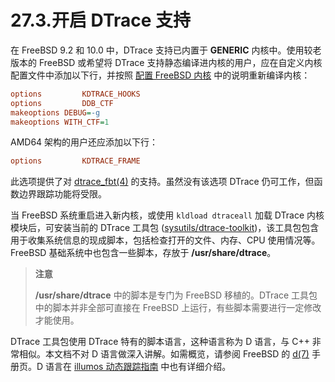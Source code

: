 # 27.3.开启 DTrace 支持

在 FreeBSD 9.2 和 10.0 中，DTrace 支持已内置于 **GENERIC** 内核中。使用较老版本的 FreeBSD 或希望将 DTrace 支持静态编译进内核的用户，应在自定义内核配置文件中添加以下行，并按照 [配置 FreeBSD 内核](https://docs.freebsd.org/en/books/handbook/kernelconfig/#kernelconfig) 中的说明重新编译内核：

```ini
options         KDTRACE_HOOKS
options         DDB_CTF
makeoptions	DEBUG=-g
makeoptions	WITH_CTF=1
```

AMD64 架构的用户还应添加以下行：

```ini
options         KDTRACE_FRAME
```

此选项提供了对 [dtrace\_fbt(4)](https://man.freebsd.org/cgi/man.cgi?query=dtrace_fbt&sektion=4&format=html) 的支持。虽然没有该选项 DTrace 仍可工作，但函数边界跟踪功能将受限。

当 FreeBSD 系统重启进入新内核，或使用 `kldload dtraceall` 加载 DTrace 内核模块后，可安装当前的 DTrace 工具包 ([sysutils/dtrace-toolkit](https://cgit.freebsd.org/ports/tree/sysutils/dtrace-toolkit/))，该工具包包含用于收集系统信息的现成脚本，包括检查打开的文件、内存、CPU 使用情况等。FreeBSD 基础系统中也包含一些脚本，存放于 **/usr/share/dtrace**。

>**注意**
>
>**/usr/share/dtrace** 中的脚本是专门为 FreeBSD 移植的。DTrace 工具包中的脚本并非全部可直接在 FreeBSD 上运行，有些脚本需要进行一定修改才能使用。 

DTrace 工具包使用 DTrace 特有的脚本语言，这种语言称为 D 语言，与 C++ 非常相似。本文档不对 D 语言做深入讲解。如需概览，请参阅 FreeBSD 的 [d(7)](https://man.freebsd.org/cgi/man.cgi?query=d&sektion=7&format=html) 手册页。D 语言在 [illumos 动态跟踪指南](https://www.illumos.org/books/dtrace/bookinfo.html) 中也有详细介绍。

